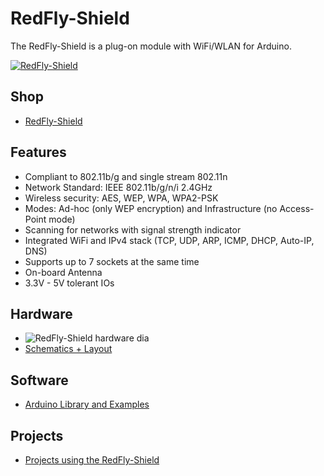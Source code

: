 # RedFly-Shield
The RedFly-Shield is a plug-on module with WiFi/WLAN for Arduino.

[![RedFly-Shield](https://raw.github.com/watterott/RedFly-Shield/master/pcb/RedFly-Shield_v13.jpg)](http://www.watterott.com/en/Arduino-RedFly-Shield)


## Shop
* [RedFly-Shield](http://www.watterott.com/en/Arduino-RedFly-Shield)


## Features
* Compliant to 802.11b/g and single stream 802.11n
* Network Standard: IEEE 802.11b/g/n/i 2.4GHz
* Wireless security: AES, WEP, WPA, WPA2-PSK
* Modes: Ad-hoc (only WEP encryption) and Infrastructure (no Access-Point mode)
* Scanning for networks with signal strength indicator
* Integrated WiFi and IPv4 stack (TCP, UDP, ARP, ICMP, DHCP, Auto-IP, DNS)
* Supports up to 7 sockets at the same time
* On-board Antenna
* 3.3V - 5V tolerant IOs


## Hardware
* ![RedFly-Shield hardware dia](https://raw.github.com/watterott/RedFly-Shield/master/img/hw_dia.png)
* [Schematics + Layout](https://github.com/watterott/RedFly-Shield/tree/master/pcb)


## Software
* [Arduino Library and Examples](https://github.com/watterott/Arduino-Libs)


## Projects
* [Projects using the RedFly-Shield](https://github.com/watterott/RedFly-Shield/blob/master/Projects.md)
